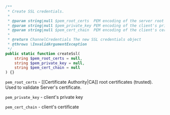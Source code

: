 ```php
/**  
 * Create SSL credentials.  
 *  
 * @param string|null $pem_root_certs  PEM encoding of the server root certificates  
 * @param string|null $pem_private_key PEM encoding of the client's private key  
 * @param string|null $pem_cert_chain  PEM encoding of the client's certificate chain  
 *  
 * @return ChannelCredentials The new SSL credentials object  
 * @throws \InvalidArgumentException  
 */  
public static function createSsl(  
    string $pem_root_certs = null,  
    string $pem_private_key = null,  
    string $pem_cert_chain = null  
) {}
```

`pem_root_certs` - [[Certificate Authority|CA]] root certificates (trusted). Used to validate Server's certificate.

`pem_private_key` - client's private key

`pem_cert_chain` - client's certificate
